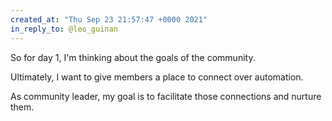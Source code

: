 ```yaml
---
created_at: "Thu Sep 23 21:57:47 +0000 2021"
in_reply_to: @leo_guinan
---
```


So for day 1, I'm thinking about the goals of the community. 

Ultimately, I want to give members a place to connect over automation.

As community leader, my goal is to facilitate those connections and nurture them.